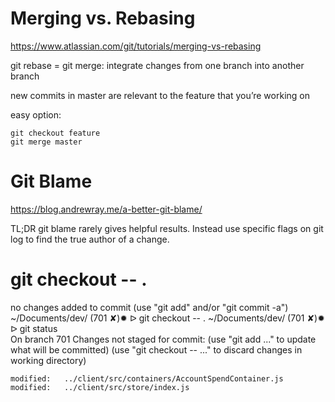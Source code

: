 # Merging vs. Rebasing
https://www.atlassian.com/git/tutorials/merging-vs-rebasing

git rebase = git merge: integrate changes from one branch into another branch

new commits in master are relevant to the feature that you’re working on

easy option:
```
git checkout feature
git merge master
```

# Git Blame
https://blog.andrewray.me/a-better-git-blame/

TL;DR git blame rarely gives helpful results. Instead use specific flags on git log to find the true author of a change.

# git checkout -- .

no changes added to commit (use "git add" and/or "git commit -a")
~/Documents/dev/ (701 ✘)✹ ᐅ git checkout -- .
~/Documents/dev/ (701 ✘)✹ ᐅ git status       
On branch 701
Changes not staged for commit:
  (use "git add <file>..." to update what will be committed)
  (use "git checkout -- <file>..." to discard changes in working directory)

	modified:   ../client/src/containers/AccountSpendContainer.js
	modified:   ../client/src/store/index.js
